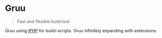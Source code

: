 # Gruu

> Fast and flexible build tool

Gruu using [jPHP](http://github.com/jphp-group/jphp) for build-scripts. Gruu infinitely expanding with extensions.
